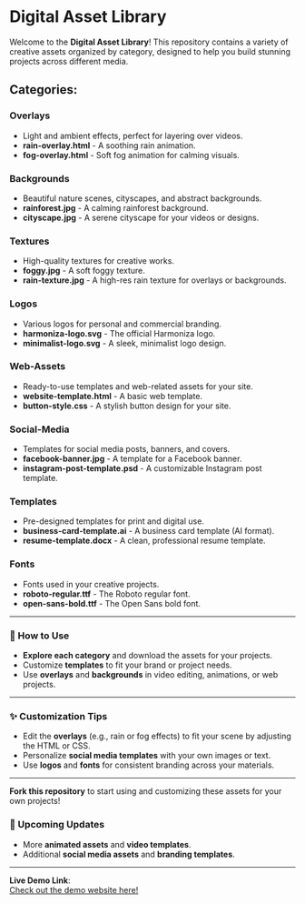 # Digital Asset Library

Welcome to the **Digital Asset Library**! This repository contains a variety of creative assets organized by category, designed to help you build stunning projects across different media.

## Categories:

### **Overlays**
- Light and ambient effects, perfect for layering over videos.
- **rain-overlay.html** - A soothing rain animation.
- **fog-overlay.html** - Soft fog animation for calming visuals.

### **Backgrounds**
- Beautiful nature scenes, cityscapes, and abstract backgrounds.
- **rainforest.jpg** - A calming rainforest background.
- **cityscape.jpg** - A serene cityscape for your videos or designs.

### **Textures**
- High-quality textures for creative works.
- **foggy.jpg** - A soft foggy texture.
- **rain-texture.jpg** - A high-res rain texture for overlays or backgrounds.

### **Logos**
- Various logos for personal and commercial branding.
- **harmoniza-logo.svg** - The official Harmoniza logo.
- **minimalist-logo.svg** - A sleek, minimalist logo design.

### **Web-Assets**
- Ready-to-use templates and web-related assets for your site.
- **website-template.html** - A basic web template.
- **button-style.css** - A stylish button design for your site.

### **Social-Media**
- Templates for social media posts, banners, and covers.
- **facebook-banner.jpg** - A template for a Facebook banner.
- **instagram-post-template.psd** - A customizable Instagram post template.

### **Templates**
- Pre-designed templates for print and digital use.
- **business-card-template.ai** - A business card template (AI format).
- **resume-template.docx** - A clean, professional resume template.

### **Fonts**
- Fonts used in your creative projects.
- **roboto-regular.ttf** - The Roboto regular font.
- **open-sans-bold.ttf** - The Open Sans bold font.

---

### 🚀 How to Use
- **Explore each category** and download the assets for your projects.
- Customize **templates** to fit your brand or project needs.
- Use **overlays** and **backgrounds** in video editing, animations, or web projects.

---

### ✨ Customization Tips
- Edit the **overlays** (e.g., rain or fog effects) to fit your scene by adjusting the HTML or CSS.
- Personalize **social media templates** with your own images or text.
- Use **logos** and **fonts** for consistent branding across your materials.

---

**Fork this repository** to start using and customizing these assets for your own projects!

### 📅 Upcoming Updates
- More **animated assets** and **video templates**.
- Additional **social media assets** and **branding templates**.

---

**Live Demo Link**:  
[Check out the demo website here!](https://harmoniza.github.io/digital-asset-library/)

